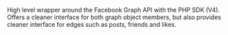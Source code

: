 
High level wrapper around the Facebook Graph API with the PHP SDK (V4). Offers a cleaner interface for both graph object members, but also provides cleaner interface for edges such as posts, friends and likes.

